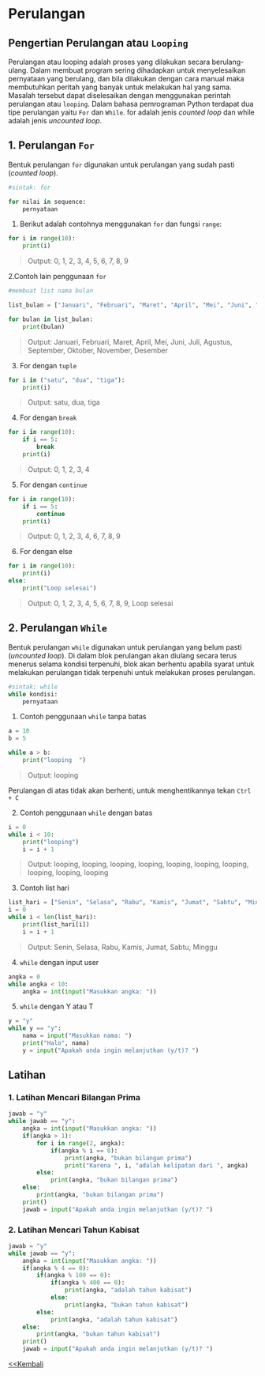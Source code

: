 <h1>Perulangan</h1>

## Pengertian Perulangan atau `Looping`

Perulangan atau looping adalah proses yang dilakukan secara berulang-ulang. Dalam membuat program sering dihadapkan untuk menyelesaikan pernyataan yang berulang, dan bila dilakukan dengan cara manual maka membutuhkan peritah yang banyak untuk melakukan hal yang sama. Masalah tersebut dapat diselesaikan dengan menggunakan perintah perulangan atau `looping`.
Dalam bahasa pemrograman Python terdapat dua tipe perulangan yaitu `For` dan `While`. for adalah jenis *counted loop* dan while adalah jenis *uncounted loop*.

## 1. Perulangan `For`
Bentuk perulangan `for` digunakan untuk perulangan yang sudah pasti (*counted loop*).

```python
#sintak: for

for nilai in sequence:
    pernyataan
```

1. Berikut adalah contohnya menggunakan `for` dan fungsi `range`:

```python
for i in range(10):
    print(i)
```
> Output: 0, 1, 2, 3, 4, 5, 6, 7, 8, 9

2.Contoh lain penggunaan `for`

```python
#membuat list nama bulan

list_bulan = ["Januari", "Februari", "Maret", "April", "Mei", "Juni", "Juli", "Agustus", "September", "Oktober", "November", "Desember"]

for bulan in list_bulan:
    print(bulan)
```
> Output: Januari, Februari, Maret, April, Mei, Juni, Juli, Agustus, September, Oktober, November, Desember

3. For dengan `tuple`

```python
for i in ("satu", "dua", "tiga"):
    print(i)
```
> Output: satu, dua, tiga  

4. For dengan `break`

```python
for i in range(10):
    if i == 5:
        break
    print(i)
```
> Output: 0, 1, 2, 3, 4

5. For dengan `continue`

```python
for i in range(10):
    if i == 5:
        continue
    print(i)
```
> Output: 0, 1, 2, 3, 4, 6, 7, 8, 9

6. For dengan else

```python
for i in range(10):
    print(i)
else:
    print("Loop selesai")
```
> Output: 0, 1, 2, 3, 4, 5, 6, 7, 8, 9, Loop selesai

## 2. Perulangan `While`
Bentuk perulangan `while` digunakan untuk perulangan yang belum pasti (*uncounted loop*). Di dalam blok perulangan akan diulang secara terus menerus selama kondisi terpenuhi, blok akan berhentu apabila syarat untuk melakukan perulangan tidak terpenuhi untuk melakukan proses perulangan. 

```python
#sintak: while
while kondisi:
    pernyataan
```

1. Contoh penggunaan `while` tanpa batas

```python
a = 10
b = 5

while a > b:
    print("looping  ")
```
> Output: looping

Perulangan di atas tidak akan berhenti, untuk menghentikannya tekan `Ctrl + C`

2. Contoh penggunaan `while` dengan batas

```python
i = 0
while i < 10:
    print("looping")
    i = i + 1
```
> Output: looping, looping, looping, looping, looping, looping, looping, looping, looping, looping

3. Contoh list hari

```python
list_hari = ["Senin", "Selasa", "Rabu", "Kamis", "Jumat", "Sabtu", "Minggu"]
i = 0
while i < len(list_hari):
    print(list_hari[i])
    i = i + 1
```
> Output: Senin, Selasa, Rabu, Kamis, Jumat, Sabtu, Minggu

4. `while` dengan input user

```python
angka = 0
while angka < 10:
    angka = int(input("Masukkan angka: "))
```
5. `while` dengan Y atau T

```python
y = "y"
while y == "y":
    nama = input("Masukkan nama: ")
    print("Halo", nama)
    y = input("Apakah anda ingin melanjutkan (y/t)? ")
```

## Latihan
### 1. Latihan Mencari Bilangan Prima
```python
jawab = "y"
while jawab == "y":
    angka = int(input("Masukkan angka: "))
    if(angka > 1):
        for i in range(2, angka):
            if(angka % i == 0):
                print(angka, "bukan bilangan prima")
                print("Karena ", i, "adalah kelipatan dari ", angka)
        else:
            print(angka, "bukan bilangan prima")
    else:
        print(angka, "bukan bilangan prima")
    print()
    jawab = input("Apakah anda ingin melanjutkan (y/t)? ")
```

### 2. Latihan Mencari Tahun Kabisat
```python
jawab = "y"
while jawab == "y":
    angka = int(input("Masukkan angka: "))
    if(angka % 4 == 0):
        if(angka % 100 == 0):
            if(angka % 400 == 0):
                print(angka, "adalah tahun kabisat")
            else:
                print(angka, "bukan tahun kabisat")
        else:
            print(angka, "adalah tahun kabisat")
    else:
        print(angka, "bukan tahun kabisat")
    print()
    jawab = input("Apakah anda ingin melanjutkan (y/t)? ")
```

[<<Kembali](README.md)